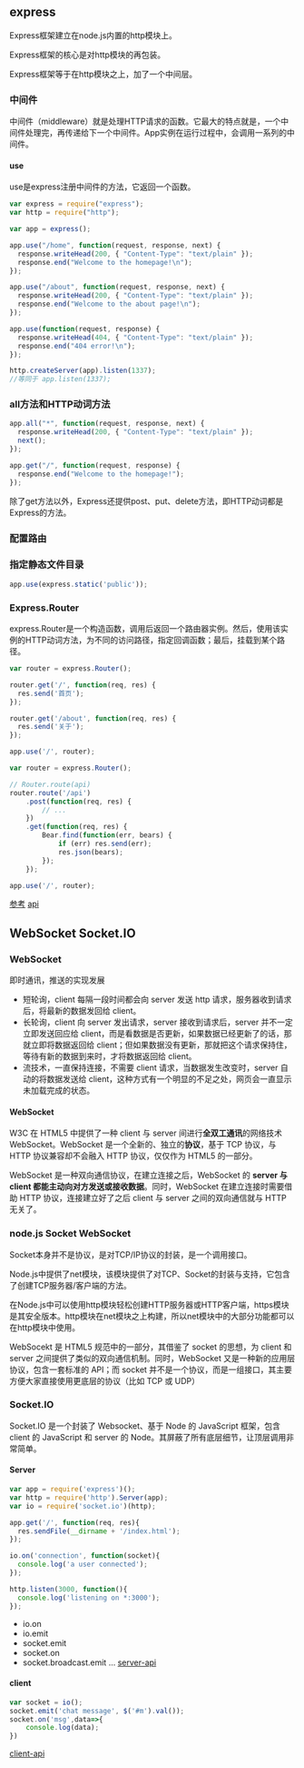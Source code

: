 ## express
Express框架建立在node.js内置的http模块上。

Express框架的核心是对http模块的再包装。

Express框架等于在http模块之上，加了一个中间层。

### 中间件
中间件（middleware）就是处理HTTP请求的函数。它最大的特点就是，一个中间件处理完，再传递给下一个中间件。App实例在运行过程中，会调用一系列的中间件。

#### use
use是express注册中间件的方法，它返回一个函数。
```js
var express = require("express");
var http = require("http");

var app = express();

app.use("/home", function(request, response, next) {
  response.writeHead(200, { "Content-Type": "text/plain" });
  response.end("Welcome to the homepage!\n");
});

app.use("/about", function(request, response, next) {
  response.writeHead(200, { "Content-Type": "text/plain" });
  response.end("Welcome to the about page!\n");
});

app.use(function(request, response) {
  response.writeHead(404, { "Content-Type": "text/plain" });
  response.end("404 error!\n");
});

http.createServer(app).listen(1337);
//等同于 app.listen(1337);
```

### all方法和HTTP动词方法

```js
app.all("*", function(request, response, next) {
  response.writeHead(200, { "Content-Type": "text/plain" });
  next();
});

app.get("/", function(request, response) {
  response.end("Welcome to the homepage!");
});
```
除了get方法以外，Express还提供post、put、delete方法，即HTTP动词都是Express的方法。

### 配置路由


### 指定静态文件目录
```js
app.use(express.static('public'));
```

### Express.Router
express.Router是一个构造函数，调用后返回一个路由器实例。然后，使用该实例的HTTP动词方法，为不同的访问路径，指定回调函数；最后，挂载到某个路径。
```js
var router = express.Router();

router.get('/', function(req, res) {
  res.send('首页');
});

router.get('/about', function(req, res) {
  res.send('关于');
});

app.use('/', router);

var router = express.Router();

// Router.route(api)
router.route('/api')
	.post(function(req, res) {
		// ...
	})
	.get(function(req, res) {
		Bear.find(function(err, bears) {
			if (err) res.send(err);
			res.json(bears);
		});
	});

app.use('/', router);
```
[参考](http://javascript.ruanyifeng.com/nodejs/express.html)
[api](https://expressjs.com/zh-cn/guide/routing.html)


## WebSocket Socket.IO
### WebSocket
即时通讯，推送的实现发展
* 短轮询，client 每隔一段时间都会向 server 发送 http 请求，服务器收到请求后，将最新的数据发回给 client。
* 长轮询，client 向 server 发出请求，server 接收到请求后，server 并不一定立即发送回应给 client，而是看数据是否更新，如果数据已经更新了的话，那就立即将数据返回给 client；但如果数据没有更新，那就把这个请求保持住，等待有新的数据到来时，才将数据返回给 client。
* 流技术，一直保持连接，不需要 client 请求，当数据发生改变时，server 自动的将数据发送给 client，这种方式有一个明显的不足之处，网页会一直显示未加载完成的状态。

#### WebSocket
W3C 在 HTML5 中提供了一种 client 与 server 间进行**全双工通讯**的网络技术 WebSocket。WebSocket 是一个全新的、独立的**协议**，基于 TCP 协议，与 HTTP 协议兼容却不会融入 HTTP 协议，仅仅作为 HTML5 的一部分。

WebSocket 是一种双向通信协议，在建立连接之后，WebSocket 的 **server 与 client 都能主动向对方发送或接收数据**。同时，WebSocket 在建立连接时需要借助 HTTP 协议，连接建立好了之后 client 与 server 之间的双向通信就与 HTTP 无关了。

### node.js Socket WebSocket
Socket本身并不是协议，是对TCP/IP协议的封装，是一个调用接口。

Node.js中提供了net模块，该模块提供了对TCP、Socket的封装与支持，它包含了创建TCP服务器/客户端的方法。

在Node.js中可以使用http模块轻松创建HTTP服务器或HTTP客户端，https模块是其安全版本。http模块在net模块之上构建，所以net模块中的大部分功能都可以在http模块中使用。

WebSocekt 是 HTML5 规范中的一部分，其借鉴了 socket 的思想，为 client 和 server 之间提供了类似的双向通信机制。同时，WebSocket 又是一种新的应用层协议，包含一套标准的 API；而 socket 并不是一个协议，而是一组接口，其主要方便大家直接使用更底层的协议（比如 TCP 或 UDP）

### Socket.IO
Socket.IO 是一个封装了 Websocket、基于 Node 的 JavaScript 框架，包含 client 的 JavaScript 和 server 的 Node。其屏蔽了所有底层细节，让顶层调用非常简单。

#### Server
```js
var app = require('express')();
var http = require('http').Server(app);
var io = require('socket.io')(http);

app.get('/', function(req, res){
  res.sendFile(__dirname + '/index.html');
});

io.on('connection', function(socket){
  console.log('a user connected');
});

http.listen(3000, function(){
  console.log('listening on *:3000');
});
```

* io.on
* io.emit
* socket.emit
* socket.on
* socket.broadcast.emit ...
[server-api](https://socket.io/docs/server-api/)

#### client
```js
var socket = io();
socket.emit('chat message', $('#m').val());
socket.on('msg',data=>{
    console.log(data);
})
```
[client-api](https://socket.io/docs/client-api/)
